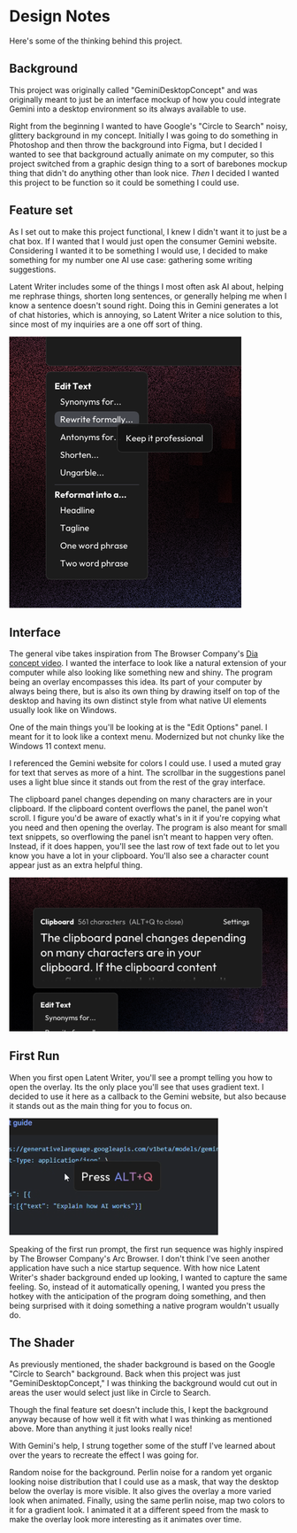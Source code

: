# Design Notes
Here's some of the thinking behind this project.

## Background
This project was originally called "GeminiDesktopConcept" and was originally meant to just be an interface mockup of how you could integrate Gemini into a desktop environment so its always available to use. 

Right from the beginning I wanted to have Google's "Circle to Search" noisy, glittery background in my concept. Initially I was going to do something in Photoshop and then throw the background into Figma, but I decided I wanted to see that background actually animate on my computer, so this project switched from a graphic design thing to a sort of barebones mockup thing that didn't do anything other than look nice. *Then* I decided I wanted this project to be function so it could be something I could use.

## Feature set
As I set out to make this project functional, I knew I didn't want it to just be a chat box. If I wanted that I would just open the consumer Gemini website. Considering I wanted it to be something I would use, I decided to make something for my number one AI use case: gathering some writing suggestions.

Latent Writer includes some of the things I most often ask AI about, helping me rephrase things, shorten long sentences, or generally helping me when I know a sentence doesn't sound right. Doing this in Gemini generates a lot of chat histories, which is annoying, so Latent Writer a nice solution to this, since most of my inquiries are a one off sort of thing.

![a list of all the options available](./img-edit-options.png)

## Interface
The general vibe takes inspiration from The Browser Company's [Dia concept video](https://x.com/joshm/status/1863580629465788823). I wanted the interface to look like a natural extension of your computer while also looking like something new and shiny. The program being an overlay encompasses this idea. Its part of your computer by always being there, but is also its own thing by drawing itself on top of the desktop and having its own distinct style from what native UI elements usually look like on Windows.

One of the main things you'll be looking at is the "Edit Options" panel. I meant for it to look like a context menu. Modernized but not chunky like the Windows 11 context menu. 

I referenced the Gemini website for colors I could use. I used a muted gray for text that serves as more of a hint. The scrollbar in the suggestions panel uses a light blue since it stands out from the rest of the gray interface.

The clipboard panel changes depending on many characters are in your clipboard. If the clipboard content overflows the panel, the panel won't scroll. I figure you'd be aware of exactly what's in it if you're copying what you need and then opening the overlay. The program is also meant for small text snippets, so overflowing the panel isn't meant to happen very often. Instead, if it does happen, you'll see the last row of text fade out to let you know you have a lot in your clipboard. You'll also see a character count appear just as an extra helpful thing.

![the clipboard overflowing with text](./img-clipboard.png)

## First Run
When you first open Latent Writer, you'll see a prompt telling you how to open the overlay. Its the only place you'll see that uses gradient text. I decided to use it here as a callback to the Gemini website, but also because it stands out as the main thing for you to focus on.

![a screenshot showing the gradient text in the first run prompt](./img-first-run.png)

Speaking of the first run prompt, the first run sequence was highly inspired by The Browser Company's Arc Browser. I don't think I've seen another application have such a nice startup sequence. With how nice Latent Writer's shader background ended up looking, I wanted to capture the same feeling. So, instead of it automatically opening, I wanted you press the hotkey with the anticipation of the program doing something, and then being surprised with it doing something a native program wouldn't usually do.

## The Shader
As previously mentioned, the shader background is based on the Google "Circle to Search" background. Back when this project was just "GeminiDesktopConcept," I was thinking the background would cut out in areas the user would select just like in Circle to Search.

Though the final feature set doesn't include this, I kept the background anyway because of how well it fit with what I was thinking as mentioned above. More than anything it just looks really nice!

With Gemini's help, I strung together some of the stuff I've learned about over the years to recreate the effect I was going for.

Random noise for the background. Perlin noise for a random yet organic looking noise distribution that I could use as a mask, that way the desktop below the overlay is more visible. It also gives the overlay a more varied look when animated. Finally, using the same perlin noise, map two colors to it for a gradient look. I animated it at a different speed from the mask to make the overlay look more interesting as it animates over time.
